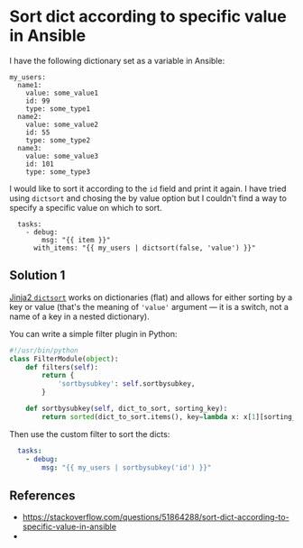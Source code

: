 
# Sort dict according to specific value in Ansible

I have the following dictionary set as a variable in Ansible:

```
my_users:
  name1:
    value: some_value1
    id: 99
    type: some_type1
  name2:
    value: some_value2
    id: 55
    type: some_type2
  name3:
    value: some_value3
    id: 101
    type: some_type3
```

I would like to sort it according to the `id` field and print it again. I have tried using `dictsort` and chosing the by value option but I couldn't find a way to specify a specific value on which to sort.

```
  tasks:
    - debug:
        msg: "{{ item }}"
      with_items: "{{ my_users | dictsort(false, 'value') }}"
```

## Solution 1

[Jinja2 `dictsort`](http://jinja.pocoo.org/docs/2.10/templates/#dictsort) works on dictionaries (flat) and allows for either sorting by a key or value (that's the meaning of `'value'` argument ― it is a switch, not a name of a key in a nested dictionary).

You can write a simple filter plugin in Python:

```python
#!/usr/bin/python
class FilterModule(object):
    def filters(self):
        return {
            'sortbysubkey': self.sortbysubkey,
        }

    def sortbysubkey(self, dict_to_sort, sorting_key):
        return sorted(dict_to_sort.items(), key=lambda x: x[1][sorting_key])
```

Then use the custom filter to sort the dicts:
```yaml
  tasks:
    - debug:
        msg: "{{ my_users | sortbysubkey('id') }}"
```

## References

* https://stackoverflow.com/questions/51864288/sort-dict-according-to-specific-value-in-ansible
* 